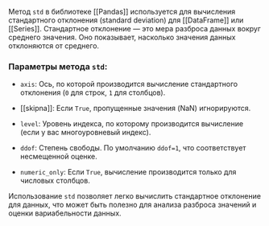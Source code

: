 Метод `std` в библиотеке [[Pandas]] используется для вычисления стандартного отклонения (standard deviation) для [[DataFrame]] или [[Series]]. Стандартное отклонение — это мера разброса данных вокруг среднего значения. Оно показывает, насколько значения данных отклоняются от среднего.


### Параметры метода `std`:

- `axis`: Ось, по которой производится вычисление стандартного отклонения (`0` для строк, `1` для столбцов).
    
- [[skipna]]: Если `True`, пропущенные значения (NaN) игнорируются.
    
- `level`: Уровень индекса, по которому производится вычисление (если у вас многоуровневый индекс).
    
- `ddof`: Степень свободы. По умолчанию `ddof=1`, что соответствует несмещенной оценке.
    
- `numeric_only`: Если `True`, вычисление производится только для числовых столбцов.
    

Использование `std` позволяет легко вычислить стандартное отклонение для данных, что может быть полезно для анализа разброса значений и оценки вариабельности данных.